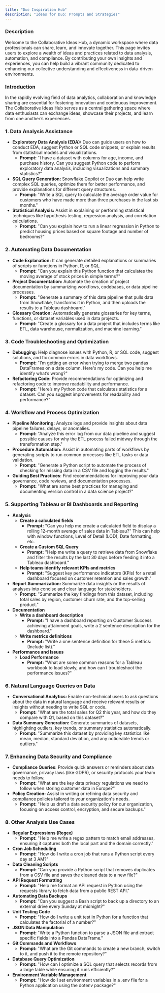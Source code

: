 ```yaml
---
title: "Duo Inspiration Hub"
description: "Ideas for Duo: Prompts and Strategies"
---
```


### Description

Welcome to the Collaborative Ideas Hub, a dynamic workspace where data professionals can share, learn, and innovate together. This page invites users to explore a wealth of ideas and practices related to data analysis, automation, and compliance. By contributing your own insights and experiences, you can help build a vibrant community dedicated to enhancing our collective understanding and effectiveness in data-driven environments.

### Introduction

In the rapidly evolving field of data analytics, collaboration and knowledge sharing are essential for fostering innovation and continuous improvement. The Collaborative Ideas Hub serves as a central gathering space where data enthusiasts can exchange ideas, showcase their projects, and learn from one another’s experiences.

### 1. **Data Analysis Assistance**

* **Exploratory Data Analysis (EDA):** Duo can guide users on how to conduct EDA, suggest Python or SQL code snippets, or explain results from statistical models and visualizations.
  * **Prompt:** "I have a dataset with columns for age, income, and purchase history. Can you suggest Python code to perform exploratory data analysis, including visualizations and summary statistics?"
* **SQL Query Generation:** Snowflake Copilot or Duo can help write complex SQL queries, optimize them for better performance, and provide explanations for different query structures.
  * **Prompt:** "Write a SQL query to calculate the average order value for customers who have made more than three purchases in the last six months."
* **Statistical Analysis:** Assist in explaining or performing statistical techniques like hypothesis testing, regression analysis, and correlation calculations.
  * **Prompt:** "Can you explain how to run a linear regression in Python to predict housing prices based on square footage and number of bedrooms?"

### 2. **Automating Data Documentation**

* **Code Explanation:** It can generate detailed explanations or summaries of scripts or functions in Python, R, or SQL.
  * **Prompt:** "Can you explain this Python function that calculates the moving average of stock prices in simple terms?"
* **Project Documentation:** Automate the creation of project documentation by summarizing workflows, codebases, or data pipeline processes.
  * **Prompt:** "Generate a summary of this data pipeline that pulls data from Snowflake, transforms it in Python, and then uploads the results to a Tableau dashboard."
* **Glossary Creation:** Automatically generate glossaries for key terms, functions, or dataset variables used in data projects.
  * **Prompt:** "Create a glossary for a data project that includes terms like ETL, data warehouse, normalization, and machine learning."

### 3. **Code Troubleshooting and Optimization**

* **Debugging:** Help diagnose issues with Python, R, or SQL code, suggest solutions, and fix common errors in data workflows.
  * **Prompt:** "I’m getting an error when trying to merge two pandas DataFrames on a date column. Here's my code. Can you help me identify what’s wrong?"
* **Refactoring Code:** Provide recommendations for optimizing and refactoring code to improve readability and performance.
  * **Prompt:** "Here’s my Python code that calculates statistics for a dataset. Can you suggest improvements for readability and performance?"

### 4. **Workflow and Process Optimization**

* **Pipeline Monitoring:** Analyze logs and provide insights about data pipeline failures, delays, or anomalies.
  * **Prompt:** "Analyze this error log from our data pipeline and suggest possible causes for why the ETL process failed midway through the transformation step."
* **Procedure Automation:** Assist in automating parts of workflows by generating scripts to run common processes like ETL tasks or data validation.
  * **Prompt:** "Generate a Python script to automate the process of checking for missing data in a CSV file and logging the results."
* **Guiding Best Practices:** Find recommendations for improving your data governance, code reviews, and documentation processes.
  * **Prompt:** "What are some best practices for managing and documenting version control in a data science project?"

### 5. **Supporting Tableau or BI Dashboards and Reporting**

* **Analysis**
  * **Create a calculated fields**
    * **Prompt:** "Can you help me create a calculated field to display a rolling 12-month average of sales data in Tableau?" This can help with window functions, Level of Detail (LOD), Date formatting, etc.
  * **Create a Custom SQL Query**
    * **Prompt:** "Help me write a query to retrieve data from Snowflake and filter the results by the last 30 days before feeding it into a Tableau dashboard."
  * **Help teams identify relevant KPIs and metrics**
    * **Prompt:** "Suggest key performance indicators (KPIs) for a retail dashboard focused on customer retention and sales growth."
* **Report Summarization:** Summarize data insights or the results of analyses into concise and clear language for stakeholders.
  * **Prompt:** "Summarize the key findings from this dataset, including total sales by region, customer churn rate, and the top-selling product."
* **Documentation**
  * **Write a dashboard description**
    * **Prompt:** "I have a dashboard reporting on Customer Success achieving attainment goals, write a 2 sentence description for the dashboard."
  * **Write metrics definitions**
    * **Prompt:** "Write a one sentence definition for these 5 metrics: (Include list)."
* **Performance and Issues**
  * **Load Performance**
    * **Prompt:** "What are some common reasons for a Tableau workbook to load slowly, and how can I troubleshoot the performance issues?"

### 6. **Natural Language Queries on Data**

* **Conversational Analytics:** Enable non-technical users to ask questions about the data in natural language and receive relevant results or insights without needing to write SQL or code.
  * **Prompt:** "What are the total sales for Q2 this year, and how do they compare with Q1, based on this dataset?"
* **Data Summary Generation:** Generate summaries of datasets, highlighting outliers, key trends, or summary statistics automatically.
  * **Prompt:** "Summarize this dataset by providing key statistics like mean, median, standard deviation, and any noticeable trends or outliers."

### 7. **Enhancing Data Security and Compliance**

* **Compliance Queries:** Provide quick answers or reminders about data governance, privacy laws (like GDPR), or security protocols your team needs to follow.
  * **Prompt:** "What are the key data privacy regulations we need to follow when storing customer data in Europe?"
* **Policy Creation:** Assist in writing or refining data security and compliance policies tailored to your organization's needs.
  * **Prompt:** "Help us draft a data security policy for our organization, focusing on access control, encryption, and secure backups."

### **8. Other Analysis Use Cases**

* **Regular Expressions (Regex)**
  * **Prompt:** "Help me write a regex pattern to match email addresses, ensuring it captures both the local part and the domain correctly."
* **Cron Job Scheduling**
  * **Prompt:** "How do I write a cron job that runs a Python script every day at 3 AM?"
* **Data Cleaning Scripts**
  * **Prompt:** "Can you provide a Python script that removes duplicates from a CSV file and saves the cleaned data to a new file?"
* **API Request Formatting**
  * **Prompt:** "Help me format an API request in Python using the requests library to fetch data from a public REST API."
* **Automating Data Backups**
  * **Prompt:** "Can you suggest a Bash script to back up a directory to an external drive every Sunday at midnight?"
* **Unit Testing Code**
  * **Prompt:** "How do I write a unit test in Python for a function that calculates the factorial of a number?"
* **JSON Data Manipulation**
  * **Prompt:** "Write a Python function to parse a JSON file and extract specific fields into a Pandas DataFrame."
* **Git Commands and Workflows**
  * **Prompt:** "What are the Git commands to create a new branch, switch to it, and push it to the remote repository?"
* **Database Query Optimization**
  * **Prompt:** "How can I optimize a SQL query that selects records from a large table while ensuring it runs efficiently?"
* **Environment Variable Management**
  * **Prompt:** "How do I set environment variables in a .env file for a Python application using the dotenv package?"
  